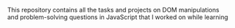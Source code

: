 This repository contains all the tasks and projects on DOM manipulations and problem-solving questions in JavaScript that I worked on while learning
